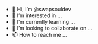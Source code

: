 - 👋 Hi, I’m @swapsouldev
- 👀 I’m interested in ...
- 🌱 I’m currently learning ...
- 💞️ I’m looking to collaborate on ...
- 📫 How to reach me ...

<!---
swapsouldev/swapsouldev is a ✨ special ✨ repository because its `README.md` (this file) appears on your GitHub profile.
You can click the Preview link to take a look at your changes.
--->

